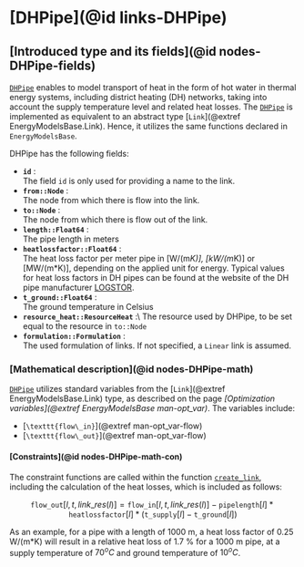 # [DHPipe](@id links-DHPipe)

## [Introduced type and its fields](@id nodes-DHPipe-fields)

[`DHPipe`](@ref) enables to model transport of heat in the form of hot water in thermal energy systems, including district heating (DH) networks, taking into account the supply temperature level and related heat losses. The [`DHPipe`](@ref) is implemented as equivalent to an abstract type [`Link`](@extref EnergyModelsBase.Link). Hence, it utilizes the same functions declared in `EnergyModelsBase`.

DHPipe has the following fields:
- **`id`** :\
     The field `id` is only used for providing a name to the link.
- **`from::Node`** :\
     The node from which there is flow into the link.
- **`to::Node`** :\
     The node from which there is flow out of the link.
- **`length::Float64`** :\
    The pipe length in meters
- **`heatlossfactor::Float64`** :\
    The heat loss factor per meter pipe in [W/(m*K)], [kW/(m*K)] or [MW/(m*K)], depending on the applied unit for energy. Typical values for heat loss factors in DH pipes can be found at the website of the DH pipe manufacturer [LOGSTOR](https://www.logstor.com/district-heating/logstor-lab/lambda-values). 
- **`t_ground::Float64`** :\
    The ground temperature in Celsius
- **`resource_heat::ResourceHeat`** :\ 
    The resource used by DHPipe, to be set equal to the resource in `to::Node`
- **`formulation::Formulation`** :\
    The used formulation of links. If not specified, a `Linear` link is assumed.


### [Mathematical description](@id nodes-DHPipe-math)

[`DHPipe`](@ref) utilizes standard variables from the [`Link`](@extref EnergyModelsBase.Link) type, as described on the page *[Optimization variables](@extref EnergyModelsBase man-opt_var)*. The variables include:

- [``\texttt{flow\_in}``](@extref man-opt_var-flow)
- [``\texttt{flow\_out}``](@extref man-opt_var-flow)

#### [Constraints](@id nodes-DHPipe-math-con)

The constraint functions are called within the function [`create_link`](@ref), including the calculation of the heat losses, which is included as follows:

  ```math
  \texttt{flow\_out}[l, t, link\_res(l)] = \texttt{flow\_in}[l, t, link\_res(l)] - \texttt{pipelength}[l] * \texttt{heatlossfactor}[l] * (\texttt{t_{supply}}[l] - \texttt{t_{ground}}[l])
  ```



 As an example, for a pipe with a length of 1000 m, a heat loss factor of 0.25 W/(m*K) will result in a relative heat loss of 1.7 % for a 1000 m pipe, at a supply temperature of $70^oC$ and ground temperature of $10^oC$.

